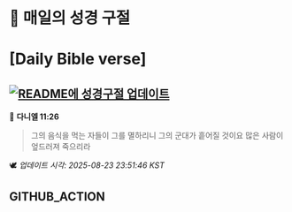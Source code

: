 # 🙏 매일의 성경 구절
# [Daily Bible verse]
## [![README에 성경구절 업데이트](https://github.com/DONGSUKA/first_test/actions/workflows/update-readme-bible.yml/badge.svg)](https://github.com/DONGSUKA/first_test/actions/workflows/update-readme-bible.yml)
<!-- START_BIBLE_VERSE -->
📖 **다니엘 11:26**
> 그의 음식을 먹는 자들이 그를 멸하리니 그의 군대가 흩어질 것이요 많은 사람이 엎드러져 죽으리라

🕊️ _업데이트 시각: 2025-08-23 23:51:46 KST_
  <!-- END_BIBLE_VERSE -->
## GITHUB_ACTION
